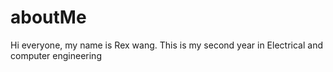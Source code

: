 # aboutMe
Hi everyone, my name is Rex wang. This is my second year in Electrical and computer engineering
